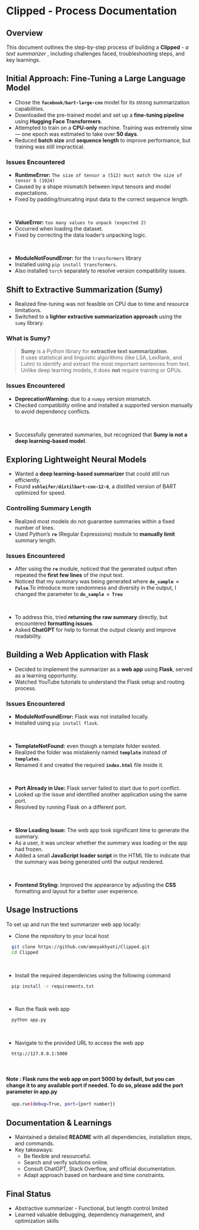 # Clipped - Process Documentation

## Overview
This document outlines the step-by-step process of building a **Clipped** - _a text summarizer_ , including challenges faced, troubleshooting steps, and key learnings.

## Initial Approach: Fine-Tuning a Large Language Model

- Chose the **`facebook/bart-large-cnn`** model for its strong summarization capabilities.
- Downloaded the pre-trained model and set up a **fine-tuning pipeline** using **Hugging Face Transformers**.
- Attempted to train on a **CPU-only** machine. Training was extremely slow — one epoch was estimated to take over **50 days**.
- Reduced **batch size** and **sequence length** to improve performance, but training was still impractical.

### Issues Encountered

- **RuntimeError:** `The size of tensor a (512) must match the size of tensor b (1024)`  
- Caused by a shape mismatch between input tensors and model expectations.  
- Fixed by padding/truncating input data to the correct sequence length.
<br/>

- **ValueError:** `too many values to unpack (expected 2)`  
- Occurred when loading the dataset.  
- Fixed by correcting the data loader’s unpacking logic.
<br/>

- **ModuleNotFoundError:** for the `transformers` library  
- Installed using `pip install transformers`.  
- Also installed `torch` separately to resolve version compatibility issues.

## Shift to Extractive Summarization (Sumy)

- Realized fine-tuning was not feasible on CPU due to time and resource limitations.
- Switched to a **lighter extractive summarization approach** using the `sumy` library.

### What is Sumy?
> **Sumy** is a Python library for **extractive text summarization**.  
> It uses statistical and linguistic algorithms (like LSA, LexRank, and Luhn) to identify and extract the most important sentences from text.  
> Unlike deep learning models, it does **not** require training or GPUs.

### Issues Encountered

- **DeprecationWarning:** due to a `numpy` version mismatch.  
- Checked compatibility online and installed a supported version manually to avoid dependency conflicts.
<br/>

- Successfully generated summaries, but recognized that **Sumy is not a deep learning-based model**.

## Exploring Lightweight Neural Models

- Wanted a **deep learning-based summarizer** that could still run efficiently.  
- Found **`sshleifer/distilbart-cnn-12-6`**, a distilled version of BART optimized for speed.

### Controlling Summary Length

- Realized most models do not guarantee summaries within a fixed number of lines.  
- Used Python’s **`re`** (Regular Expressions) module to **manually limit** summary length.

### Issues Encountered 

- After using the **`re`** module, noticed that the generated output often repeated the **first few lines** of the input text. 
- Noticed that my summary was being generated where **`do_sample = False`**.To introduce more randomness and diversity in the output, I changed the parameter to **`do_sample = Treu`**
<br/>

- To address this, tried **returning the raw summary** directly, but encountered **formatting issues**.  
- Asked **ChatGPT** for help to format the output cleanly and improve readability.

## Building a Web Application with Flask

- Decided to implement the summarizer as a **web app** using **Flask**, served as a learning opportunity.  
- Watched YouTube tutorials to understand the Flask setup and routing process.

### Issues Encountered

- **ModuleNotFoundError:** Flask was not installed locally.  
- Installed using `pip install flask`.
<br/>

- **TemplateNotFound:** even though a template folder existed.  
- Realized the folder was mistakenly named **`template`** instead of **`templates`**.  
- Renamed it and created the required **`index.html`** file inside it.
<br/>

- **Port Already in Use:** Flask server failed to start due to port conflict.  
- Looked up the issue and identified another application using the same port.  
- Resolved by running Flask on a different port.
<br/>

- **Slow Loading Issue:** The web app took significant time to generate the summary.  
- As a user, it was unclear whether the summary was loading or the app had frozen.  
- Added a small **JavaScript loader script** in the HTML file to indicate that the summary was being generated until the output rendered.
<br/>

- **Frontend Styling:** Improved the appearance by adjusting the **CSS** formatting and layout for a better user experience.

## Usage Instructions

To set up and run the text summarizer web app locally:

- Clone the repository to your local host
``` bash
  git clone https://github.com/ameyakhyati/Clipped.git
  cd Clipped
```
<br/>

- Install the required dependencies using the following command
``` bash
  pip install -r requirements.txt
```
<br/>

- Run the flask web app 
``` bash
  python app.py
```
<br/>

- Navigate to the provided URL to access the web app 
``` bash
  http://127.0.0.1:5000
```
<br/>

#### Note : Flask runs the web app on port 5000 by default, but you can change it to any available port if needed. To do so, please add the port parameter in app.py 
``` bash
  app.run(debug=True, port={port number})
```

## Documentation & Learnings

- Maintained a detailed **README** with all dependencies, installation steps, and commands.  
- Key takeaways:
  - Be flexible and resourceful.  
  - Search and verify solutions online.  
  - Consult ChatGPT, Stack Overflow, and official documentation.  
  - Adapt approach based on hardware and time constraints.

## Final Status

- Abstractive summarizer - Functional, but length control limited  
- Learned valuable debugging, dependency management, and optimization skills
